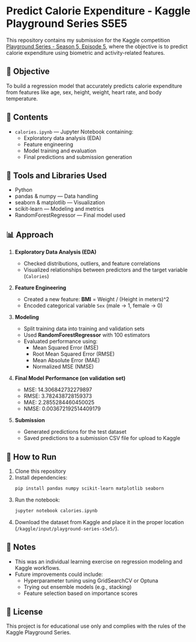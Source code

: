 # Predict Calorie Expenditure - Kaggle Playground Series S5E5

This repository contains my submission for the Kaggle competition [Playground Series - Season 5, Episode 5](https://www.kaggle.com/competitions/playground-series-s5e5), where the objective is to predict calorie expenditure using biometric and activity-related features.

## 🧠 Objective

To build a regression model that accurately predicts calorie expenditure from features like age, sex, height, weight, heart rate, and body temperature.

## 📁 Contents

- `calories.ipynb` — Jupyter Notebook containing:
  - Exploratory data analysis (EDA)
  - Feature engineering
  - Model training and evaluation
  - Final predictions and submission generation

## 🔧 Tools and Libraries Used

- Python
- pandas & numpy — Data handling
- seaborn & matplotlib — Visualization
- scikit-learn — Modeling and metrics
- RandomForestRegressor — Final model used

## 📊 Approach

1. **Exploratory Data Analysis (EDA)**
   - Checked distributions, outliers, and feature correlations
   - Visualized relationships between predictors and the target variable (`Calories`)

2. **Feature Engineering**
   - Created a new feature: **BMI** = Weight / (Height in meters)^2
   - Encoded categorical variable `Sex` (male → 1, female → 0)

3. **Modeling**
   - Split training data into training and validation sets
   - Used **RandomForestRegressor** with 100 estimators
   - Evaluated performance using:
     - Mean Squared Error (MSE)
     - Root Mean Squared Error (RMSE)
     - Mean Absolute Error (MAE)
     - Normalized MSE (NMSE)

4. **Final Model Performance (on validation set)**
   - MSE: 14.306842732279897
   - RMSE: 3.782438728159373
   - MAE: 2.2855284460450025
   - NMSE: 0.003672192514409179

5. **Submission**
   - Generated predictions for the test dataset
   - Saved predictions to a submission CSV file for upload to Kaggle

## 🚀 How to Run

1. Clone this repository
2. Install dependencies:
   ```bash
   pip install pandas numpy scikit-learn matplotlib seaborn
   ```
3. Run the notebook:
   ```bash
   jupyter notebook calories.ipynb
   ```
4. Download the dataset from Kaggle and place it in the proper location (`/kaggle/input/playground-series-s5e5/`).

## 📌 Notes

- This was an individual learning exercise on regression modeling and Kaggle workflows.
- Future improvements could include:
  - Hyperparameter tuning using GridSearchCV or Optuna
  - Trying out ensemble models (e.g., stacking)
  - Feature selection based on importance scores

## 📜 License

This project is for educational use only and complies with the rules of the Kaggle Playground Series.
